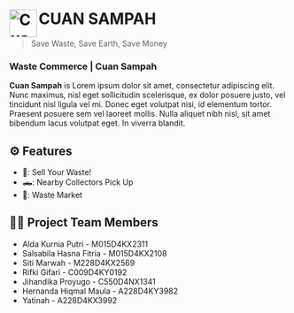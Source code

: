 # <img align="left" alt="Cuan Sampah" title="cuan sampah" width="50px" src="[https://github.com/hiqmalism/tash-clean/assets/113483636/fb05b1fb-110b-40ee-ad1d-bdac74d11869](https://github.com/hiqmalism/Cuan-Sampah/blob/master/app/src/main/res/drawable/logo_app.png)"/></a>CUAN SAMPAH 
> Save Waste, Save Earth, Save Money

### Waste Commerce | Cuan Sampah
  
**Cuan Sampah** is Lorem ipsum dolor sit amet, consectetur adipiscing elit. Nunc maximus, nisl eget sollicitudin scelerisque, ex dolor posuere justo, vel tincidunt nisl ligula vel mi. Donec eget volutpat nisi, id elementum tortor. Praesent posuere sem vel laoreet mollis. Nulla aliquet nibh nisl, sit amet bibendum lacus volutpat eget. In viverra blandit.

## :gear: Features
- 💸: Sell Your Waste!
- 🛻: Nearby Collectors Pick Up
- 🛒: Waste Market

## :technologist: Project Team Members
- Alda Kurnia Putri - M015D4KX2311
- Salsabila Hasna Fitria - M015D4KX2108
- Siti Marwah - M228D4KX2569
- Rifki Gifari - C009D4KY0192
- Jihandika Proyugo - C550D4NX1341
- Hernanda Hiqmal Maula - A228D4KY3982
- Yatinah - A228D4KX3992
